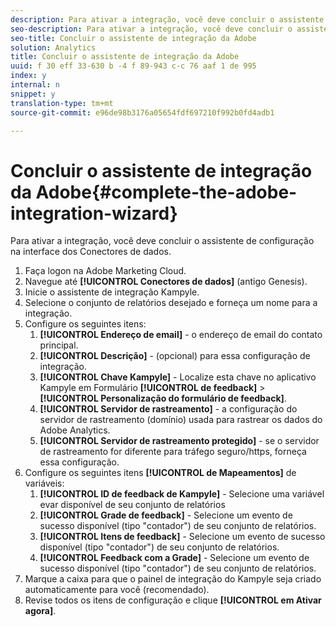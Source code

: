 ```yaml
---
description: Para ativar a integração, você deve concluir o assistente de configuração na interface dos Conectores de dados.
seo-description: Para ativar a integração, você deve concluir o assistente de configuração na interface dos Conectores de dados.
seo-title: Concluir o assistente de integração da Adobe
solution: Analytics
title: Concluir o assistente de integração da Adobe
uuid: f 30 eff 33-630 b -4 f 89-943 c-c 76 aaf 1 de 995
index: y
internal: n
snippet: y
translation-type: tm+mt
source-git-commit: e96de98b3176a05654fdf697210f992b0fd4adb1

---
```



# Concluir o assistente de integração da Adobe{#complete-the-adobe-integration-wizard}

Para ativar a integração, você deve concluir o assistente de configuração na interface dos Conectores de dados.

1. Faça logon na Adobe Marketing Cloud.
1. Navegue até **[!UICONTROL Conectores de dados]** (antigo Genesis).
1. Inicie o assistente de integração Kampyle.
1. Selecione o conjunto de relatórios desejado e forneça um nome para a integração.
1. Configure os seguintes itens:
   1. **[!UICONTROL Endereço de email]** - o endereço de email do contato principal.
   1. **[!UICONTROL Descrição]** - (opcional) para essa configuração de integração.
   1. **[!UICONTROL Chave Kampyle]** - Localize esta chave no aplicativo Kampyle em Formulário **[!UICONTROL de feedback]** &gt; **[!UICONTROL Personalização do formulário de feedback]**.
   1. **[!UICONTROL Servidor de rastreamento]** - a configuração do servidor de rastreamento (domínio) usada para rastrear os dados do Adobe Analytics.
   1. **[!UICONTROL Servidor de rastreamento protegido]** - se o servidor de rastreamento for diferente para tráfego seguro/https, forneça essa configuração.
1. Configure os seguintes itens **[!UICONTROL de Mapeamentos]** de variáveis:
   1. **[!UICONTROL ID de feedback de Kampyle]** - Selecione uma variável evar disponível de seu conjunto de relatórios
   1. **[!UICONTROL Grade de feedback]** - Selecione um evento de sucesso disponível (tipo "contador") de seu conjunto de relatórios.
   1. **[!UICONTROL Itens de feedback]** - Selecione um evento de sucesso disponível (tipo "contador") de seu conjunto de relatórios.
   1. **[!UICONTROL Feedback com a Grade]** - Selecione um evento de sucesso disponível (tipo "contador") de seu conjunto de relatórios.
1. Marque a caixa para que o painel de integração do Kampyle seja criado automaticamente para você (recomendado).
1. Revise todos os itens de configuração e clique **[!UICONTROL em Ativar agora]**.
